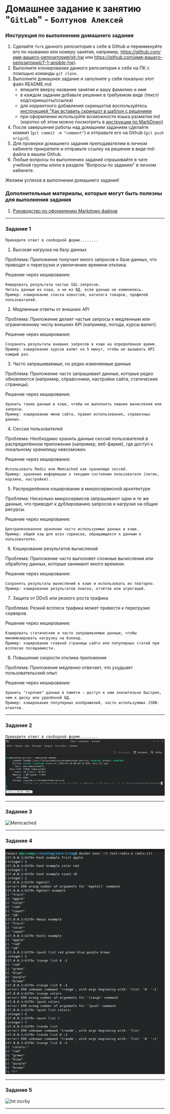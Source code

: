 # Домашнее задание к занятию "`GitLab`" - `Болтунов Алексей`


### Инструкция по выполнению домашнего задания

   1. Сделайте `fork` данного репозитория к себе в Github и переименуйте его по названию или номеру занятия, например, https://github.com/имя-вашего-репозитория/git-hw или  https://github.com/имя-вашего-репозитория/7-1-ansible-hw).
   2. Выполните клонирование данного репозитория к себе на ПК с помощью команды `git clone`.
   3. Выполните домашнее задание и заполните у себя локально этот файл README.md:
      - впишите вверху название занятия и вашу фамилию и имя
      - в каждом задании добавьте решение в требуемом виде (текст/код/скриншоты/ссылка)
      - для корректного добавления скриншотов воспользуйтесь [инструкцией "Как вставить скриншот в шаблон с решением](https://github.com/netology-code/sys-pattern-homework/blob/main/screen-instruction.md)
      - при оформлении используйте возможности языка разметки md (коротко об этом можно посмотреть в [инструкции  по MarkDown](https://github.com/netology-code/sys-pattern-homework/blob/main/md-instruction.md))
   4. После завершения работы над домашним заданием сделайте коммит (`git commit -m "comment"`) и отправьте его на Github (`git push origin`);
   5. Для проверки домашнего задания преподавателем в личном кабинете прикрепите и отправьте ссылку на решение в виде md-файла в вашем Github.
   6. Любые вопросы по выполнению заданий спрашивайте в чате учебной группы и/или в разделе “Вопросы по заданию” в личном кабинете.
   
Желаем успехов в выполнении домашнего задания!
   
### Дополнительные материалы, которые могут быть полезны для выполнения задания

1. [Руководство по оформлению Markdown файлов](https://gist.github.com/Jekins/2bf2d0638163f1294637#Code)

---

### Задание 1

`Приведите ответ в свободной форме........`

1. Высокая нагрузка на базу данных  

Проблема:  Приложение получает много запросов к базе данных, что приводит к перегрузке и увеличению времени отклика. 

Решение через кеширование:  

    Кешировать результаты частых SQL-запросов.
    Читать данные из кэша, а не из БД, если данные не изменились.
    Пример: кэширование списка новостей, каталога товаров, профилей пользователей.
     

 
2. Медленные ответы от внешних API  

Проблема:  Приложение делает частые запросы к медленным или ограниченному числу внешних API (например, погода, курсы валют). 

Решение через кеширование:  

    Сохранять результаты внешних запросов в кэше на определённое время.
    Пример: кэширование курсов валют на 5 минут, чтобы не вызывать API каждый раз.
     

 
3. Часто запрашиваемые, но редко изменяемые данные  

Проблема:  Приложение часто запрашивает данные, которые редко обновляются (например, справочники, настройки сайта, статические страницы). 

Решение через кеширование:  

    Хранить такие данные в кэше, чтобы не выполнять лишние вычисления или запросы.
    Пример: кэширование меню сайта, правил использования, справочных данных.
     

 
4. Сессии пользователей  

Проблема:  Необходимо хранить данные сессий пользователей в распределённом приложении (например, веб-фарме), где доступ к локальному хранилищу невозможен. 

Решение через кеширование:  

    Использовать Redis или Memcached как хранилище сессий.
    Пример: хранение информации о текущем состоянии пользователя (логин, корзина, настройки).
     

 
5. Распределённое кэширование в микросервисной архитектуре  

Проблема:  Несколько микросервисов запрашивают одни и те же данные, что приводит к дублированию запросов и нагрузке на общие ресурсы. 

Решение через кеширование:  

    Централизованное хранение часто используемых данных в кэше.
    Пример: общий кэш для всех сервисов, обращающихся к данным о пользователях.
     

 
6. Кэширование результатов вычислений  

Проблема:  Приложение часто выполняет сложные вычисления или обработку данных, которые занимают много времени. 

Решение через кеширование:  

    Сохранять результаты вычислений в кэше и использовать их повторно.
    Пример: кэширование результатов поиска, отчётов или агрегаций.
     

 
7. Защита от DDoS или резкого роста трафика  

Проблема:  Резкий всплеск трафика может привести к перегрузке серверов. 

Решение через кеширование:  

    Кэшировать статические и часто запрашиваемые данные, чтобы минимизировать нагрузку на бэкенд.
    Пример: кэширование главной страницы сайта или популярных статей при всплеске посещаемости.
     

 
8. Повышение скорости отклика приложения  

Проблема:  Приложение медленно отвечает, что ухудшает пользовательский опыт. 

Решение через кеширование:  

    Хранить "горячие" данные в памяти — доступ к ним значительно быстрее, чем к диску или удалённой БД.
    Пример: кэширование популярных изображений, часто используемых JSON-ответов.
     
---

### Задание 2

`Приведите ответ в свободной форме........`
![Status](img/Cach-1%20%3A%20systemctl01.png)

---

### Задание 3

![Memcached](img/img%20%3A%20telnet%20%E2%80%94%20Konsole_02.png)

---

### Задание 4

![Redis](img/Reddis.png)

---

### Задание 5


![Int incrby](img/img%20%3A%20telnet%20%E2%80%94%20Konsole_incrby.png)

---
